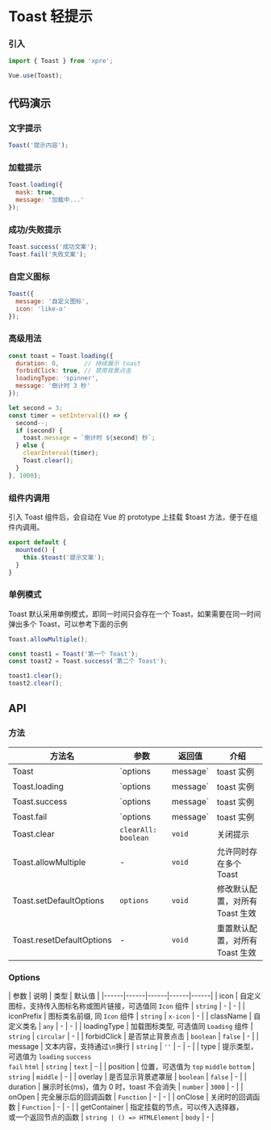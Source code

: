# Toast 轻提示

### 引入

```js
import { Toast } from 'xpre';

Vue.use(Toast);
```

## 代码演示

### 文字提示

```js
Toast('提示内容');
```

### 加载提示

```js
Toast.loading({
  mask: true,
  message: '加载中...'
});
```

### 成功/失败提示

```js
Toast.success('成功文案');
Toast.fail('失败文案');
```

### 自定义图标

```js
Toast({
  message: '自定义图标',
  icon: 'like-o'
});

```

### 高级用法

```js
const toast = Toast.loading({
  duration: 0,       // 持续展示 toast
  forbidClick: true, // 禁用背景点击
  loadingType: 'spinner',
  message: '倒计时 3 秒'
});

let second = 3;
const timer = setInterval(() => {
  second--;
  if (second) {
    toast.message = `倒计时 ${second} 秒`;
  } else {
    clearInterval(timer);
    Toast.clear();
  }
}, 1000);
```

### 组件内调用

引入 Toast 组件后，会自动在 Vue 的 prototype 上挂载 $toast 方法，便于在组件内调用。

```js
export default {
  mounted() {
    this.$toast('提示文案');
  }
}
```

### 单例模式

Toast 默认采用单例模式，即同一时间只会存在一个 Toast，如果需要在同一时间弹出多个 Toast，可以参考下面的示例

```js
Toast.allowMultiple();

const toast1 = Toast('第一个 Toast');
const toast2 = Toast.success('第二个 Toast');

toast1.clear();
toast2.clear();
```

## API

### 方法

| 方法名 | 参数 | 返回值 | 介绍 |
|------|------|------|------|
| Toast | `options | message` | toast 实例 | 展示提示 |
| Toast.loading | `options | message` | toast 实例 | 展示加载提示 |
| Toast.success | `options | message` | toast 实例 | 展示成功提示 |
| Toast.fail | `options | message` | toast 实例 | 展示失败提示 |
| Toast.clear | `clearAll: boolean` | `void` | 关闭提示 |
| Toast.allowMultiple | - | `void` | 允许同时存在多个 Toast |
| Toast.setDefaultOptions | `options` | `void` | 修改默认配置，对所有 Toast 生效 |
| Toast.resetDefaultOptions | - | `void` | 重置默认配置，对所有 Toast 生效 |

### Options

| 参数 | 说明 | 类型 | 默认值 |
|------|------|------|------|------|
| icon | 自定义图标，支持传入图标名称或图片链接，可选值同 `Icon` 组件 | `string` | - | - |
| iconPrefix | 图标类名前缀, 同 `Icon` 组件 | `string` | `x-icon` | - |
| className | 自定义类名 | `any` | - | - |
| loadingType | 加载图标类型, 可选值同 `Loading` 组件 | `string` | `circular` | - |
| forbidClick | 是否禁止背景点击 | `boolean` | `false` | - |
| message | 文本内容，支持通过`\n`换行 | `string` | `''` | - | - |
| type | 提示类型，可选值为 `loading` `success`<br>`fail` `html` | `string` | `text` | - |
| position | 位置，可选值为 `top` `middle` `bottom` | `string` | `middle` | - |
| overlay | 是否显示背景遮罩层 | `boolean` | `false` | - |
| duration | 展示时长(ms)，值为 0 时，toast 不会消失 | `number` | `3000` | - |
| onOpen | 完全展示后的回调函数 | `Function` | - | - |
| onClose | 关闭时的回调函数 | `Function` | - | - |
| getContainer | 指定挂载的节点，可以传入选择器，<br>或一个返回节点的函数 | `string | () => HTMLElement` | `body` | - |
